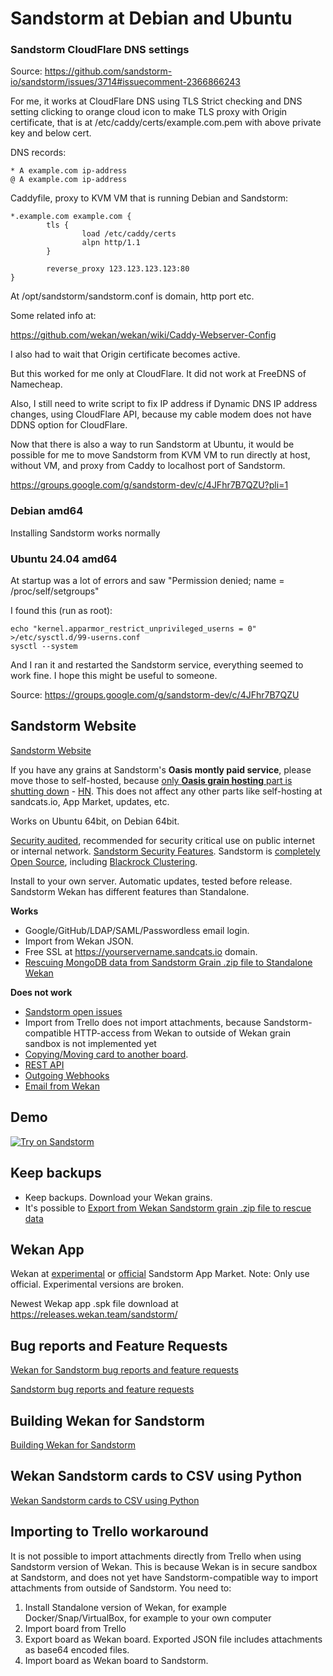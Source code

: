 # Sandstorm at Debian and Ubuntu

### Sandstorm CloudFlare DNS settings

Source: https://github.com/sandstorm-io/sandstorm/issues/3714#issuecomment-2366866243

For me, it works at CloudFlare DNS using TLS Strict checking and DNS setting clicking to orange cloud icon to make TLS proxy with Origin certificate, that is at /etc/caddy/certs/example.com.pem with above private key and below cert.

DNS records:
```
* A example.com ip-address
@ A example.com ip-address
```
Caddyfile, proxy to KVM VM that is running Debian and Sandstorm:
```
*.example.com example.com {
        tls {
                load /etc/caddy/certs
                alpn http/1.1
        }

        reverse_proxy 123.123.123.123:80
}
```
At /opt/sandstorm/sandstorm.conf is domain, http port etc.

Some related info at:

https://github.com/wekan/wekan/wiki/Caddy-Webserver-Config

I also had to wait that Origin certificate becomes active.

But this worked for me only at CloudFlare. It did not work at FreeDNS of Namecheap.

Also, I still need to write script to fix IP address if Dynamic DNS IP address changes, using CloudFlare API, because my cable modem does not have DDNS option for CloudFlare.

Now that there is also a way to run Sandstorm at Ubuntu, it would be possible for me to move Sandstorm from KVM VM to run directly at host, without VM, and proxy from Caddy to localhost port of Sandstorm.

https://groups.google.com/g/sandstorm-dev/c/4JFhr7B7QZU?pli=1

### Debian amd64

Installing Sandstorm works normally

### Ubuntu 24.04 amd64

At startup was a lot of errors and saw "Permission denied; name = /proc/self/setgroups"

I found this (run as root):
```
echo "kernel.apparmor_restrict_unprivileged_userns = 0" >/etc/sysctl.d/99-userns.conf
sysctl --system
```
And I ran it and restarted the Sandstorm service, everything seemed to work fine.
I hope this might be useful to someone.

Source: https://groups.google.com/g/sandstorm-dev/c/4JFhr7B7QZU

## Sandstorm Website

[Sandstorm Website](https://sandstorm.org)

If you have any grains at Sandstorm's **Oasis montly paid service**, please move those to self-hosted, because [only **Oasis grain hosting** part is shutting down](https://sandstorm.io/news/2019-09-15-shutting-down-oasis) - [HN](https://news.ycombinator.com/item?id=20979428). This does not affect any other parts like self-hosting at sandcats.io, App Market, updates, etc.

Works on Ubuntu 64bit, on Debian 64bit.

[Security audited](https://sandstorm.io/news/2017-03-02-security-review), recommended for security critical use on public internet or internal network. [Sandstorm Security Features](https://docs.sandstorm.io/en/latest/using/security-practices/). Sandstorm is [completely Open Source](https://sandstorm.io/news/2017-02-06-sandstorm-returning-to-community-roots), including [Blackrock Clustering](https://github.com/sandstorm-io/blackrock).

Install to your own server. Automatic updates, tested before release. Sandstorm Wekan has different features than Standalone.

**Works**
- Google/GitHub/LDAP/SAML/Passwordless email login.
- Import from Wekan JSON.
- Free SSL at https://yourservername.sandcats.io domain.
- [Rescuing MongoDB data from Sandstorm Grain .zip file to Standalone Wekan](Export-from-Wekan-Sandstorm-grain-.zip-file)

**Does not work**
- [Sandstorm open issues](https://github.com/wekan/wekan/issues?q=is%3Aissue+is%3Aopen+sandstorm+label%3ATargets%3ASandstorm)
- Import from Trello does not import attachments, because Sandstorm-compatible HTTP-access from Wekan to outside of Wekan grain sandbox is not implemented yet 
- [Copying/Moving card to another board](https://github.com/wekan/wekan/issues/1729).
- [REST API](https://github.com/wekan/wekan/issues/1279) 
- [Outgoing Webhooks](Outgoing-Webhook-to-Discord)
- [Email from Wekan](https://github.com/wekan/wekan/issues/2208#issuecomment-469290305)

## Demo

[![Try on Sandstorm][sandstorm_button]][sandstorm_appdemo]

## Keep backups

- Keep backups. Download your Wekan grains.
- It's possible to [Export from Wekan Sandstorm grain .zip file to rescue data](Export-from-Wekan-Sandstorm-grain-.zip-file)

## Wekan App

Wekan at [experimental](https://apps.sandstorm.io/app/m86q05rdvj14yvn78ghaxynqz7u2svw6rnttptxx49g1785cdv1h?experimental=true) or [official](https://apps.sandstorm.io/app/m86q05rdvj14yvn78ghaxynqz7u2svw6rnttptxx49g1785cdv1h) Sandstorm App Market. Note: Only use official. Experimental versions are broken.

Newest Wekap app .spk file download at https://releases.wekan.team/sandstorm/

## Bug reports and Feature Requests

[Wekan for Sandstorm bug reports and feature requests](https://github.com/wekan/wekan/issues)

[Sandstorm bug reports and feature requests](https://github.com/sandstorm-io/sandstorm/issues)

## Building Wekan for Sandstorm

[Building Wekan for Sandstorm](https://github.com/wekan/wekan-maintainer/wiki/Building-Wekan-for-Sandstorm)

## Wekan Sandstorm cards to CSV using Python

[Wekan Sandstorm cards to CSV using Python](Wekan-Sandstorm-cards-to-CSV-using-Python)

## Importing to Trello workaround

It is not possible to import attachments directly from Trello when using Sandstorm version of Wekan. This is because Wekan is in secure sandbox at Sandstorm, and does not yet have Sandstorm-compatible way to import attachments from outside of Sandstorm. You need to:
1. Install Standalone version of Wekan, for example Docker/Snap/VirtualBox, for example to your own computer
2. Import board from Trello
3. Export board as Wekan board. Exported JSON file includes attachments as base64 encoded files.
4. Import board as Wekan board to Sandstorm.

[sandstorm_button]: https://img.shields.io/badge/try-Wekan%20on%20Sandstorm-783189.svg
[sandstorm_appdemo]: https://demo.sandstorm.io/appdemo/m86q05rdvj14yvn78ghaxynqz7u2svw6rnttptxx49g1785cdv1h